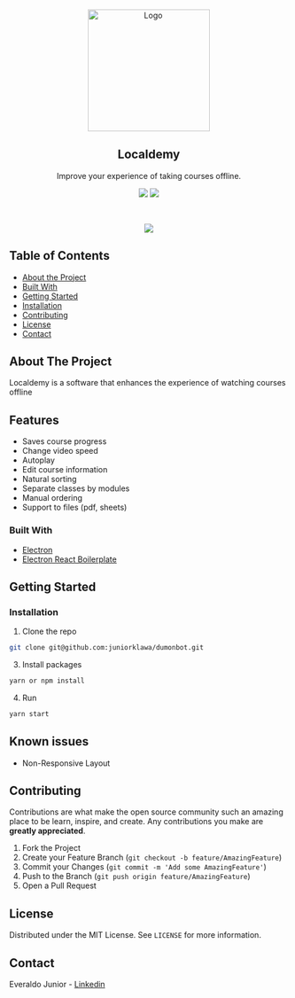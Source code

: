 <!-- PROJECT LOGO -->
<br />
<p align="center">
  <a href="https://i.imgur.com/LK7P7yy.png">
    <img src="https://i.imgur.com/AJLhmwO.png" alt="Logo" height="220">
  </a>

  <h2 align="center">Localdemy</h2>

  <p align="center">
   Improve your experience of taking courses offline.
</a>
  </p>
</p>

<p align="center">
   <a href="https://github.com/prettier/prettier"><img src="https://img.shields.io/badge/styled_with-prettier-ff69b4.svg"></a>
  <a href="https://opensource.org/licenses/MIT"><img src="https://img.shields.io/badge/License-MIT-blue.svg"></a>
</p>
<br />


<p align="center">
  <img src="https://i.imgur.com/DRmoqVT.gif" >
</p>



<!-- TABLE OF CONTENTS -->
## Table of Contents

* [About the Project](#about-the-project)
* [Built With](#built-with)
* [Getting Started](#getting-started)
* [Installation](#installation)
* [Contributing](#contributing)
* [License](#license)
* [Contact](#contact)




<!-- ABOUT THE PROJECT -->
## About The Project


Localdemy is a software that enhances the experience of watching courses offline

## Features

- Saves course progress
- Change video speed
- Autoplay
- Edit course information
- Natural sorting
- Separate classes by modules
- Manual ordering
- Support to files (pdf, sheets)


### Built With

* [Electron](https://www.electronjs.org/)
* [Electron React Boilerplate](https://github.com/electron-react-boilerplate/electron-react-boilerplate)



<!-- GETTING STARTED -->
## Getting Started

### Installation

1. Clone the repo
```sh
git clone git@github.com:juniorklawa/dumonbot.git
```
3. Install packages
```sh
yarn or npm install
```
4. Run
```sh
yarn start
```


<!-- ROADMAP -->
## Known issues

 - Non-Responsive Layout


<!-- CONTRIBUTING -->
## Contributing

Contributions are what make the open source community such an amazing place to be learn, inspire, and create. Any contributions you make are **greatly appreciated**.

1. Fork the Project
2. Create your Feature Branch (`git checkout -b feature/AmazingFeature`)
3. Commit your Changes (`git commit -m 'Add some AmazingFeature'`)
4. Push to the Branch (`git push origin feature/AmazingFeature`)
5. Open a Pull Request



<!-- LICENSE -->
## License

Distributed under the MIT License. See `LICENSE` for more information.



<!-- CONTACT -->
## Contact

Everaldo Junior - [Linkedin](https://www.linkedin.com/in/everaldojuniorklawa/)



